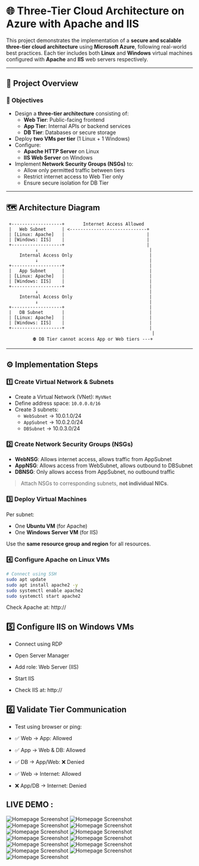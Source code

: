# 🌐 Three-Tier Cloud Architecture on Azure with Apache and IIS

This project demonstrates the implementation of a **secure and scalable three-tier cloud architecture** using **Microsoft Azure**, following real-world best practices. Each tier includes both **Linux** and **Windows** virtual machines configured with **Apache** and **IIS** web servers respectively.

---

## 📁 Project Overview

### 📌 Objectives

- Design a **three-tier architecture** consisting of:
  - **Web Tier**: Public-facing frontend
  - **App Tier**: Internal APIs or backend services
  - **DB Tier**: Databases or secure storage
- Deploy **two VMs per tier** (1 Linux + 1 Windows)
- Configure:
  - **Apache HTTP Server** on Linux
  - **IIS Web Server** on Windows
- Implement **Network Security Groups (NSGs)** to:
  - Allow only permitted traffic between tiers
  - Restrict internet access to Web Tier only
  - Ensure secure isolation for DB Tier

---

## 🗺️ Architecture Diagram

     +-------------------+       Internet Access Allowed
     |   Web Subnet      | <-----------------------------+
     | [Linux: Apache]   |                               |
     | [Windows: IIS]    |                               |
     +-------------------+                               |
               ↓                                          |
         Internal Access Only                             |
               ↓                                          |
     +-------------------+                                |
     |   App Subnet      |                                |
     | [Linux: Apache]   |                                |
     | [Windows: IIS]    |                                |
     +-------------------+                                |
               ↓                                          |
         Internal Access Only                             |
               ↓                                          |
     +-------------------+                                |
     |   DB Subnet       |                                |
     | [Linux: Apache]   |                                |
     | [Windows: IIS]    |                                |
     +-------------------+                                |
                                                           |
              ⛔ DB Tier cannot access App or Web tiers ---+

---

## ⚙️ Implementation Steps

### 1️⃣ Create Virtual Network & Subnets

- Create a Virtual Network (VNet): `MyVNet`
- Define address space: `10.0.0.0/16`
- Create 3 subnets:
  - `WebSubnet` → 10.0.1.0/24
  - `AppSubnet` → 10.0.2.0/24
  - `DBSubnet`  → 10.0.3.0/24

### 2️⃣ Create Network Security Groups (NSGs)

- **WebNSG**: Allows internet access, allows traffic from AppSubnet
- **AppNSG**: Allows access from WebSubnet, allows outbound to DBSubnet
- **DBNSG**: Only allows access from AppSubnet, no outbound traffic

> Attach NSGs to corresponding subnets, **not individual NICs**.

### 3️⃣ Deploy Virtual Machines

Per subnet:
- One **Ubuntu VM** (for Apache)
- One **Windows Server VM** (for IIS)

Use the **same resource group and region** for all resources.

### 4️⃣ Configure Apache on Linux VMs

```bash
# Connect using SSH
sudo apt update
sudo apt install apache2 -y
sudo systemctl enable apache2
sudo systemctl start apache2
```

Check Apache at: http://<Public-IP-of-Web-Linux-VM>

## 5️⃣ Configure IIS on Windows VMs
- Connect using RDP

- Open Server Manager

- Add role: Web Server (IIS)

- Start IIS

- Check IIS at: http://<Public-IP-of-Web-Windows-VM>

## 6️⃣ Validate Tier Communication
- Test using browser or ping:

- ✅ Web → App: Allowed

- ✅ App → Web & DB: Allowed

- ✅ DB → App/Web: ❌ Denied

- ✅ Web → Internet: Allowed

- ❌ App/DB → Internet: Denied


## LIVE DEMO : 

![Homepage Screenshot](assets/Screenshot%202025-06-22%20231345.png)
![Homepage Screenshot](assets/Screenshot%202025-06-22%20221016.png)
![Homepage Screenshot](assets/Screenshot%202025-06-22%20221112.png)
![Homepage Screenshot](assets/Screenshot%202025-06-22%20221125.png)
![Homepage Screenshot](assets/Screenshot%202025-06-22%20221136.png)
![Homepage Screenshot](assets/Screenshot%202025-06-22%20221212.png)
![Homepage Screenshot](assets/Screenshot%202025-06-22%20221345.png)
![Homepage Screenshot](assets/Screenshot%202025-06-22%20221416.png)
![Homepage Screenshot](assets/Screenshot%202025-06-22%20221445.png)
![Homepage Screenshot](assets/Screenshot%202025-06-22%20221510.png)
![Homepage Screenshot](assets/Screenshot%202025-06-22%20221538.png)
![Homepage Screenshot](assets/Screenshot%202025-06-22%20221650.png)
![Homepage Screenshot](assets/Screenshot%202025-06-22%20221703.png)
